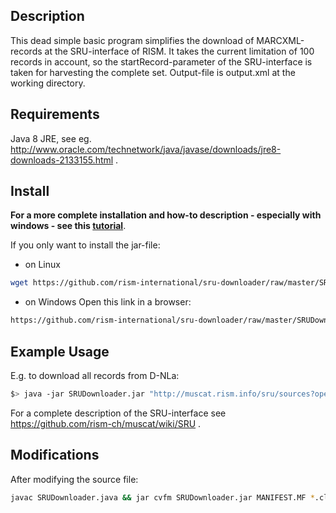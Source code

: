 Description
------------
This dead simple basic program simplifies the download of MARCXML-records at the SRU-interface of RISM. It takes the current limitation of 100 records in account, so the startRecord-parameter of the SRU-interface is taken for harvesting the complete set.
Output-file is output.xml at the working directory.

Requirements
-------------
Java 8 JRE, see eg. http://www.oracle.com/technetwork/java/javase/downloads/jre8-downloads-2133155.html .

Install
--------
__For a more complete installation and how-to description - especially with windows - see this [tutorial](tutorial.pdf)__.

If you only want to install the jar-file:
* on Linux
```bash
wget https://github.com/rism-international/sru-downloader/raw/master/SRUDownloader.jar
```
* on Windows
Open this link in a browser:
```bash
https://github.com/rism-international/sru-downloader/raw/master/SRUDownloader.jar
```

Example Usage
-------------
E.g. to download all records from D-NLa:
```bash
$> java -jar SRUDownloader.jar "http://muscat.rism.info/sru/sources?operation=searchRetrieve&version=1.1&query=siglum=D-NLa&maximumRecords=100"
```
For a complete description of the SRU-interface see https://github.com/rism-ch/muscat/wiki/SRU .

Modifications
-------------
After modifying the source file:
```bash
javac SRUDownloader.java && jar cvfm SRUDownloader.jar MANIFEST.MF *.class
```
